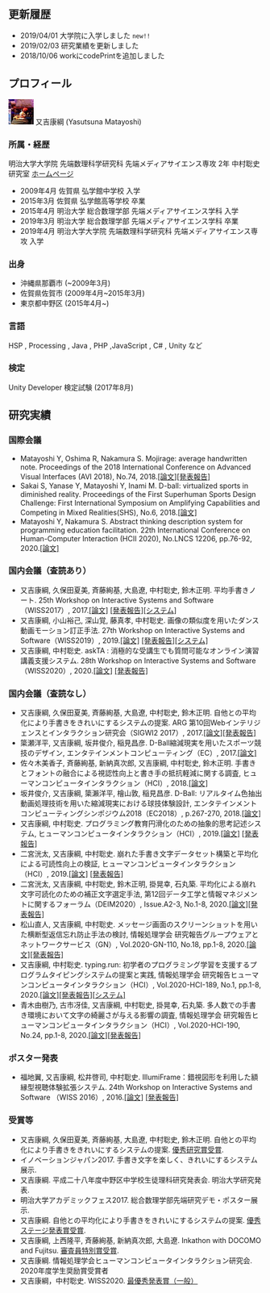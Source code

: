 ## 更新履歴

- 2019/04/01  大学院に入学しました `new!!`
- 2019/02/03  研究業績を更新しました
- 2018/10/06  workにcodePrintを追加しました

## プロフィール
![matatsuna](img/matatsuna.jpg)
又吉康綱 (Yasutsuna Matayoshi)

### 所属・経歴
明治大学大学院 先端数理科学研究科 先端メディアサイエンス専攻 2年
中村聡史研究室 [ホームページ](http://nkmr-lab.org/)

- 2009年4月 佐賀県 弘学館中学校 入学
- 2015年3月 佐賀県 弘学館高等学校 卒業
- 2015年4月 明治大学 総合数理学部 先端メディアサイエンス学科 入学
- 2019年3月 明治大学 総合数理学部 先端メディアサイエンス学科 卒業
- 2019年4月 明治大学大学院 先端数理科学研究科 先端メディアサイエンス専攻 入学

### 出身
- 沖縄県那覇市 (~2009年3月)
- 佐賀県佐賀市 (2009年4月~2015年3月)
- 東京都中野区 (2015年4月~)

### 言語
HSP , Processing , Java , PHP  ,JavaScript , C# , Unity など

### 検定
Unity Developer 検定試験 (2017年8月)

## 研究実績

### 国際会議

- Matayoshi Y, Oshima R, Nakamura S. Mojirage: average handwritten note. Proceedings of the 2018 International Conference on Advanced Visual Interfaces (AVI 2018), No.74, 2018.[[論文]](https://dl.acm.org/citation.cfm?id=3206573)[[発表報告]](http://nkmr-lab.org/news/avi2018_mojirage_matayoshi.html)
- Sakai S, Yanase Y, Matayoshi Y, Inami M. D-ball: virtualized sports in diminished reality. Proceedings of the First Superhuman Sports Design Challenge: First International Symposium on Amplifying Capabilities and Competing in Mixed Realities(SHS), No.6, 2018.[[論文]](https://dl.acm.org/citation.cfm?id=3210305)
- Matayoshi Y, Nakamura S. Abstract thinking description system for programming education facilitation. 22th International Conference on Human-Computer Interaction (HCII 2020), No.LNCS 12206, pp.76-92, 2020.[[論文]](https://dl.nkmr-lab.org/papers/274)

### 国内会議（査読あり）

- 又吉康綱, 久保田夏美, 斉藤絢基, 大島遼, 中村聡史, 鈴木正明. 平均手書きノート. 25th Workshop on Interactive Systems and Software（WISS2017）, 2017.[[論文]](http://www.wiss.org/WISS2017Proceedings/oral/21.pdf) [[発表報告]](http://nkmr-lab.org/news/wiss2017_mojirage_matatsuna.html)[[システム]](https://mojirage.com)
- 又吉康綱, 小山裕己, 深山覚, 藤真孝, 中村聡史. 画像の類似度を用いたダンス動画モーション訂正手法. 27th Workshop on Interactive Systems and Software（WISS2019）, 2019.[[論文]](https://www.wiss.org/WISS2019Proceedings/oral/2.pdf) [[発表報告]](http://nkmr-lab.org/news/wiss2019_dance_refine_matayoshi.html)[[システム]](https://mongle.com)
- 又吉康綱, 中村聡史. askTA : 消極的な受講生でも質問可能なオンライン演習講義支援システム. 28th Workshop on Interactive Systems and Software（WISS2020）, 2020.[[論文]](https://dl.nkmr-lab.org/papers/289) [[発表報告]](http://nkmr-lab.org/news/wiss2020_askta_matayoshi.html)

### 国内会議（査読なし）

- 又吉康綱, 久保田夏美, 斉藤絢基, 大島遼, 中村聡史, 鈴木正明. 自他との平均化により手書きをきれいにするシステムの提案. ARG 第10回Webインテリジェンスとインタラクション研究会（SIGWI2 2017）, 2017.[[論文]](http://www.sigwi2.org/wp-content/uploads/2018/07/WI2_2017_12.pdf)[[発表報告]](http://nkmr-lab.org/news/arg-wi2-mojirage-matayoshi.html)
- 簗瀬洋平, 又吉康綱, 坂井俊介, 稲見昌彦. D-Ball縮減現実を用いたスポーツ競技のデザイン, エンタテインメントコンピューティング（EC）, 2017.[[論文]](https://ipsj.ixsq.nii.ac.jp/ej/index.php?active_action=repository_view_main_item_detail&page_id=13&block_id=8&item_id=185082&item_no=1)
- 佐々木美香子, 斉藤絢基, 新納真次郎, 又吉康綱, 中村聡史, 鈴木正明. 手書きとフォントの融合による視認性向上と書き手の抵抗軽減に関する調査, ヒューマンコンピュータインタラクション（HCI）, 2018.[[論文]](https://ipsj.ixsq.nii.ac.jp/ej/?action=pages_view_main&active_action=repository_view_main_item_detail&item_id=185434&item_no=1&page_id=13&block_id=8)
- 坂井俊介, 又吉康綱, 簗瀨洋平, 檜山敦, 稲見昌彦. D-Ball: リアルタイム色抽出動画処理技術を用いた縮減現実における球技体験設計, エンタテインメントコンピューティングシンポジウム2018（EC2018）, p.267-270, 2018.[[論文]](https://ipsj.ixsq.nii.ac.jp/ej/?action=pages_view_main&active_action=repository_view_main_item_detail&item_id=191202&item_no=1&page_id=13&block_id=8)
- 又吉康綱, 中村聡史. プログラミング教育円滑化のための抽象的思考記述システム, ヒューマンコンピュータインタラクション（HCI）, 2019.[[論文]](https://dl.nkmr-lab.org/papers/190) [[発表報告]](http://nkmr-lab.org/news/sighci184_programming_matayoshi.html)
- 二宮洸太, 又吉康綱, 中村聡史. 崩れた手書き文字データセット構築と平均化による可読性向上の検証, ヒューマンコンピュータインタラクション（HCI）, 2019.[[論文]](https://dl.nkmr-lab.org/papers/193) [[発表報告]](http://nkmr-lab.org/news/sighci184_avg_poorhw_ninomiya.html)
- 二宮洸太, 又吉康綱, 中村聡史, 鈴木正明, 掛晃幸, 石丸築. 平均化による崩れ文字可読化のための補正文字選定手法, 第12回データ工学と情報マネジメントに関するフォーラム（DEIM2020）, Issue.A2-3, No.1-8, 2020.[[論文]](https://dl.nkmr-lab.org/papers/239)[[発表報告]](http://nkmr-lab.org/news/deim2020_messyhandwriting_ninomiya.html)
- 松山直人, 又吉康綱, 中村聡史. メッセージ画面のスクリーンショットを用いた横断型返信忘れ防止手法の検討, 情報処理学会 研究報告グループウェアとネットワークサービス（GN）, Vol.2020-GN-110, No.18, pp.1-8, 2020.[[論文]](https://dl.nkmr-lab.org/papers/238)[[発表報告]](http://nkmr-lab.org/news/gn110_reminder_matsuyama.html)
- 又吉康綱, 中村聡史. typing.run: 初学者のプログラミング学習を支援するプログラムタイピングシステムの提案と実践, 情報処理学会 研究報告ヒューマンコンピュータインタラクション（HCI）, Vol.2020-HCI-189, No.1, pp.1-8, 2020.[[論文]](https://dl.nkmr-lab.org/papers/276)[[発表報告]](http://nkmr-lab.org/news/sighci184_programming_matayoshi.html)[[システム]](https://typing.run)
- 青木由樹乃, 古市冴佳, 又吉康綱, 中村聡史, 掛晃幸, 石丸築. 多人数での手書き環境において文字の綺麗さが与える影響の調査, 情報処理学会 研究報告ヒューマンコンピュータインタラクション（HCI）, Vol.2020-HCI-190, No.24, pp.1-8, 2020.[[論文]](https://dl.nkmr-lab.org/papers/288)[[発表報告]](http://nkmr-lab.org/news/hci190_yosegaki_aoki.html)



### ポスター発表

- 福地翼, 又吉康綱, 松井啓司, 中村聡史. IllumiFrame：錯視図形を利用した額縁型視聴体験拡張システム. 24th Workshop on Interactive Systems and Software （WISS 2016）, 2016.[[論文]](http://www.wiss.org/WISS2016Proceedings/demo/2-A17.pdf) [[発表報告]](http://nkmr-lab.org/news/wiss2016_illumiframe_fukuchi.html)

### 受賞等

- 又吉康綱, 久保田夏美, 斉藤絢基, 大島遼, 中村聡史, 鈴木正明. 自他との平均化により手書きをきれいにするシステムの提案. [優秀研究賞受賞](http://www.sigwi2.org/prev-awardlist).
- イノベーションジャパン2017. 手書き文字を楽しく、きれいにするシステム展示.
- 又吉康綱. 平成二十八年度中野区中学校生徒理科研究発表会. 明治大学研究発表.
- 明治大学アカデミックフェス2017. 総合数理学部先端研究デモ・ポスター展示.
- 又吉康綱. 自他との平均化により手書きをきれいにするシステムの提案. [優秀ステージ発表賞受賞](http://www.sigwi2.org/stagelist).
- 又吉康綱, 上西隆平, 斉藤絢基, 新納真次郎, 大島遼. Inkathon with DOCOMO and Fujitsu. [審査員特別賞受賞](https://www.wacom.com/ja-jp/about-wacom/news-and-events/2018/1292).
- 又吉康綱. 情報処理学会ヒューマンコンピュータインタラクション研究会. 2020年度学生奨励賞受賞者
- 又吉康綱，中村聡史. WISS2020. [最優秀発表賞（一般）](https://www.wiss.org/WISS2020/award.html)
